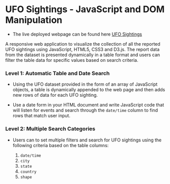 # UFO Sightings - JavaScript and DOM Manipulation

* The live deployed webpage can be found here
[UFO Sightings](https://zenacar.github.io/UFO.github.io/)

A responsive web application to visualize the collection of all the reported UFO sightings using JavaScript, HTML5, CSS3 and D3.js. The report data from the dataset is presented dynamically in a table format and users can filter the table data for specific values based on search criteria.


### Level 1: Automatic Table and Date Search 

* Using the UFO dataset provided in the form of an array of JavaScript objects, a table is dynamically appended to the web page and then adds new rows of data for each UFO sighting.

* Use a date form in your HTML document and write JavaScript code that will listen for events and search through the `date/time` column to find rows that match user input.

### Level 2: Multiple Search Categories 

* Users can to set multiple filters and search for UFO sightings using the following criteria based on the table columns:

  1. `date/time`
  2. `city`
  3. `state`
  4. `country`
  5. `shape`

